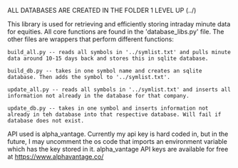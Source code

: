 ALL DATABASES ARE CREATED IN THE FOLDER 1 LEVEL UP (../)

This library is used for retrieving and efficiently storing intraday minute data for equities. All core functions are found in the 'database_libs.py' file. The other files are wrappers that perform different functions:

	build_all.py -- reads all symbols in '../symlist.txt' and pulls minute data around 10-15 days back and stores this in sqlite database.

	build_db.py -- takes in one symbol name and creates an sqlite database. Then adds the symbol to '../symlist.txt'.

	update_all.py -- reads all symbols in '../symlist.txt' and inserts all information not already in the database for that company.

	update_db.py -- takes in one symbol and inserts information not already in teh database into that respective database. Will fail if database does not exist.

API used is alpha_vantage. Currently my api key is hard coded in, but in the future, I may uncomment the os code that imports an environment variable which has the key stored in it. alpha_vantage API keys are available for free at https://www.alphavantage.co/